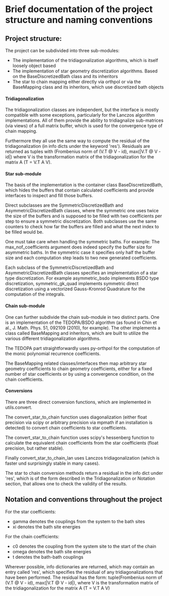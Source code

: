 # Brief documentation of the project structure and naming conventions

## Project structure:

The project can be subdivided into three sub-modules:
* The implementation of the tridiagonalization algorithms, which is itself loosely object based
* The implementation of star geometry discretization algorithms. Based on the BaseDiscretizedBath class and its inheritors
* The star to chain mapping either directly via orthpol or via the BaseMapping class and its inheritors, which use discretized bath objects

#### Tridiagonalization 
The tridiagonalization classes are independent, but the interface is mostly compatible with some exceptions,
particularly for the Lanczos algorithm implementations.
All of them provide the ability to tridiagnalize sub-matrices (via views) of a full matrix buffer, which is used
for the convergence type of chain mapping.

Furthermore they all use the same way to compute the residual of the tridiagonalization (in info dicts under the
keyword 'res'). Residuals are returned as tuples with (Frombenius norm of (V.T @ V - id), max(|V.T @ V - id|)
where V is the transformation matrix of the tridiagonalization for the matrix A (T = V.T A V).

#### Star sub-module
The basis of the implementation is the container class BaseDiscretizedBath, which hides the buffers that
contain calculated coefficients and provide interfaces to inspect and fill those buffers.

Direct subclasses are the SymmetricDiscretizedBath and AsymmetricDiscretizedBath classes, where the
symmetric one uses twice the size of the buffers and is supposed to be filled with two coefficients per step to
ensure a symmetric discretization. Both subclasses use the same counters to check how far the buffers are filled
and what the next index to be filled would be. 

One must take care when handling the symmetric baths. For example:
The max_nof_coefficients argument does indeed specify the buffer size for asymmetric baths. In the symmetric case
it specifies only half the buffer size and each computation step leads to two new generated coefficients.

Each subclass of the SymmetricDiscretizedBath and AsymmetricDiscretizedBath classes specifies an implementation
of a star type discretization. For example asymmetric_bsdo implements BSDO type discretization, 
symmetric_gk_quad implements symmetric direct discretization using a vectorized Gauss-Kronrod Quadrature for the
computation of the integrals.

#### Chain sub-module
One can further subdivide the chain sub-module in two distinct parts. One is an implementation of the TEDOPA/BSDO
algorithm (as found in Chin et al., J. Math. Phys. 51, 092109 (2010), for example). The other implements a
class called BaseMapping and inheritors, which are built to utilize the various different tridiagonalization algorithms.

The TEDOPA part straightforwardly uses py-orthpol for the computation of the monic polynomial recurrence coefficients.

The BaseMapping related classes/interfaces then map arbitrary star geometry coefficients to chain geometry coefficients,
either for a fixed number of star coefficients or by using a convergence condition, on the chain coefficients.


#### Conversions
There are three direct conversion functions, which are implemented in utils.convert. 

The convert_star_to_chain function
uses diagonalization (either float precision via scipy or arbitrary precision via mpmath if an installation is detected)
to convert chain coefficients to star coefficients. 

The convert_star_to_chain function uses scipy's hessenberg 
function to calculate the equivalent chain coefficients from the star coefficients (float precision, but rather stable).

Finally convert_star_to_chain_lan uses Lanczos tridiagonalization (which is faster und surprisingly stable in many
cases). 

The star to chain conversion methods return a residual in the info dict under 'res', which is of the form described in
the Tridiagonalization or Notation section, that allows one to check the validity of the results.

## Notation and conventions throughout the project
For the star coefficients:
* gamma denotes the couplings from the system to the bath sites
* xi denotes the bath site energies

For the chain coefficients:
* c0 denotes the coupling from the system site to the start of the chain
* omega denotes the  bath site energies
* t denotes the bath-bath couplings 

Wherever possible, info dictionaries are returned, which may contain an entry called 'res', which specifies the
residual of any tridiagonalizations that have been performed. 
The residual has the form: tuple(Frombenius norm of (V.T @ V - id), max(|V.T @ V - id|),
where V is the transformation matrix of the tridiagonalization for the matrix A (T = V.T A V)


